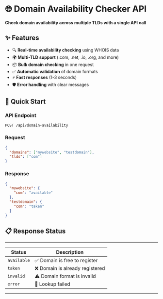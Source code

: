 # 🌐 Domain Availability Checker API

**Check domain availability across multiple TLDs with a single API call**

## ✨ Features

- 🔍 **Real-time availability checking** using WHOIS data
- 🌍 **Multi-TLD support** (.com, .net, .io, .org, and more)
- 📦 **Bulk domain checking** in one request
- ✅ **Automatic validation** of domain formats
- ⚡ **Fast responses** (1-3 seconds)
- 🛡️ **Error handling** with clear messages

## 🚀 Quick Start

### API Endpoint
```
POST /api/domain-availability
```

### Request
```json
{
  "domains": ["mywebsite", "testdomain"],
  "tlds": ["com"]
}
```

### Response
```json
{
  "mywebsite": {
    "com": "available"
  },
  "testdomain": {
    "com": "taken"
  }
}
```

## 📋 Response Status
-------------------------------------------------
| Status      | Description                      |
|-------------|--------------------------------- |
| `available` | ✅ Domain is free to register    |
| `taken`     | ❌ Domain is already registered  |
| `invalid`   | ⚠️ Domain format is invalid      |
| `error`     | 🔧 Lookup failed                 |
-------------------------------------------------